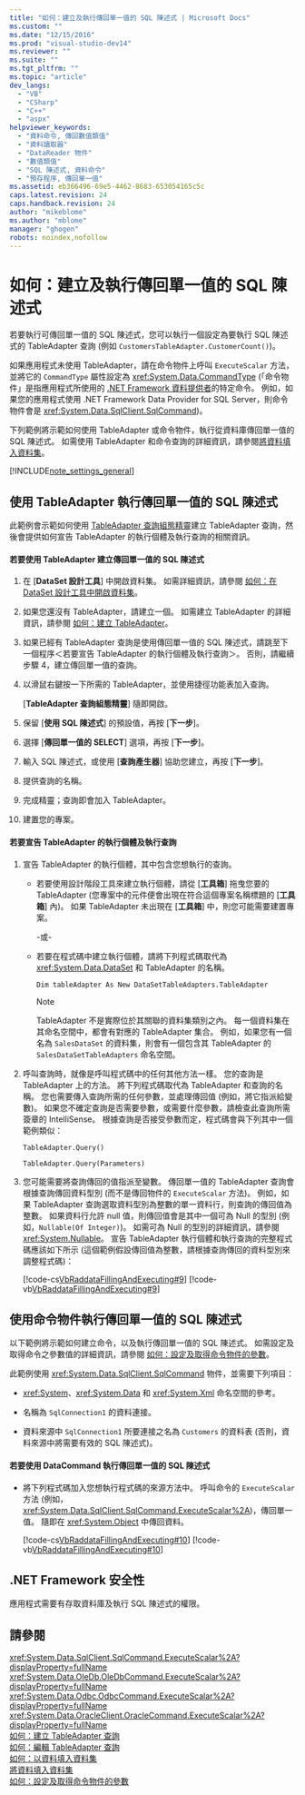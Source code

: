 ```yaml
---
title: "如何：建立及執行傳回單一值的 SQL 陳述式 | Microsoft Docs"
ms.custom: ""
ms.date: "12/15/2016"
ms.prod: "visual-studio-dev14"
ms.reviewer: ""
ms.suite: ""
ms.tgt_pltfrm: ""
ms.topic: "article"
dev_langs: 
  - "VB"
  - "CSharp"
  - "C++"
  - "aspx"
helpviewer_keywords: 
  - "資料命令, 傳回數值類值"
  - "資料讀取器"
  - "DataReader 物件"
  - "數值類值"
  - "SQL 陳述式, 資料命令"
  - "預存程序, 傳回單一值"
ms.assetid: eb366496-69e5-4462-8683-653054165c5c
caps.latest.revision: 24
caps.handback.revision: 24
author: "mikeblome"
ms.author: "mblome"
manager: "ghogen"
robots: noindex,nofollow
---
```

# 如何：建立及執行傳回單一值的 SQL 陳述式
若要執行可傳回單一值的 SQL 陳述式，您可以執行一個設定為要執行 SQL 陳述式的 TableAdapter 查詢 \(例如 `CustomersTableAdapter.CustomerCount()`\)。  
  
 如果應用程式未使用 TableAdapter，請在命令物件上呼叫 `ExecuteScalar` 方法，並將它的 `CommandType` 屬性設定為 <xref:System.Data.CommandType> \(「命令物件」是指應用程式所使用的 [.NET Framework 資料提供者](../Topic/.NET%20Framework%20Data%20Providers.md)的特定命令。  例如，如果您的應用程式使用 .NET Framework Data Provider for SQL Server，則命令物件會是 <xref:System.Data.SqlClient.SqlCommand>\)。  
  
 下列範例將示範如何使用 TableAdapter 或命令物件，執行從資料庫傳回單一值的 SQL 陳述式。  如需使用 TableAdapter 和命令查詢的詳細資訊，請參閱[將資料填入資料集](../data-tools/fill-datasets-by-using-tableadapters.md)。  
  
 [!INCLUDE[note_settings_general](../data-tools/includes/note_settings_general_md.md)]  
  
## 使用 TableAdapter 執行傳回單一值的 SQL 陳述式  
 此範例會示範如何使用 [TableAdapter 查詢組態精靈](../data-tools/editing-tableadapters.md)建立 TableAdapter 查詢，然後會提供如何宣告 TableAdapter 的執行個體及執行查詢的相關資訊。  
  
#### 若要使用 TableAdapter 建立傳回單一值的 SQL 陳述式  
  
1.  在 \[**DataSet 設計工具**\] 中開啟資料集。  如需詳細資訊，請參閱 [如何：在 DataSet 設計工具中開啟資料集](../Topic/How%20to:%20Open%20a%20Dataset%20in%20the%20Dataset%20Designer.md)。  
  
2.  如果您還沒有 TableAdapter，請建立一個。  如需建立 TableAdapter 的詳細資訊，請參閱 [如何：建立 TableAdapter](../data-tools/create-and-configure-tableadapters.md)。  
  
3.  如果已經有 TableAdapter 查詢是使用傳回單一值的 SQL 陳述式，請跳至下一個程序＜若要宣告 TableAdapter 的執行個體及執行查詢＞。 否則，請繼續步驟 4，建立傳回單一值的查詢。  
  
4.  以滑鼠右鍵按一下所需的 TableAdapter，並使用捷徑功能表加入查詢。  
  
     \[**TableAdapter 查詢組態精靈**\] 隨即開啟。  
  
5.  保留 \[**使用 SQL 陳述式**\] 的預設值，再按 \[**下一步**\]。  
  
6.  選擇 \[**傳回單一值的 SELECT**\] 選項，再按 \[**下一步**\]。  
  
7.  輸入 SQL 陳述式，或使用 \[**查詢產生器**\] 協助您建立，再按 \[**下一步**\]。  
  
8.  提供查詢的名稱。  
  
9. 完成精靈；查詢即會加入 TableAdapter。  
  
10. 建置您的專案。  
  
#### 若要宣告 TableAdapter 的執行個體及執行查詢  
  
1.  宣告 TableAdapter 的執行個體，其中包含您想執行的查詢。  
  
    -   若要使用設計階段工具來建立執行個體，請從 \[**工具箱**\] 拖曳您要的 TableAdapter   \(您專案中的元件便會出現在符合這個專案名稱標題的 \[**工具箱**\] 內\)。 如果 TableAdapter 未出現在 \[**工具箱**\] 中，則您可能需要建置專案。  
  
         \-或\-  
  
    -   若要在程式碼中建立執行個體，請將下列程式碼取代為 <xref:System.Data.DataSet> 和 TableAdapter 的名稱。  
  
         `Dim tableAdapter As New DataSetTableAdapters.TableAdapter`  
  
        > [!NOTE]
        >  TableAdapter 不是實際位於其關聯的資料集類別之內。  每一個資料集在其命名空間中，都會有對應的 TableAdapter 集合。  例如，如果您有一個名為 `SalesDataSet` 的資料集，則會有一個包含其 TableAdapter 的 `SalesDataSetTableAdapters` 命名空間。  
  
2.  呼叫查詢時，就像是呼叫程式碼中的任何其他方法一樣。  您的查詢是 TableAdapter 上的方法。  將下列程式碼取代為 TableAdapter 和查詢的名稱。  您也需要傳入查詢所需的任何參數，並處理傳回值 \(例如，將它指派給變數\)。  如果您不確定查詢是否需要參數，或需要什麼參數，請檢查此查詢所需簽章的 IntelliSense。  根據查詢是否接受參數而定，程式碼會與下列其中一個範例類似：  
  
     `TableAdapter.Query()`  
  
     `TableAdapter.Query(Parameters)`  
  
3.  您可能需要將查詢傳回的值指派至變數。  傳回單一值的 TableAdapter 查詢會根據查詢傳回資料型別 \(而不是傳回物件的 `ExecuteScalar` 方法\)。  例如，如果 TableAdapter 查詢選取資料型別為整數的單一資料行，則查詢的傳回值為整數。  如果資料行允許 null 值，則傳回值會是其中一個可為 Null 的型別 \(例如，`Nullable(Of Integer)`\)。  如需可為 Null 的型別的詳細資訊，請參閱 <xref:System.Nullable>。  宣告 TableAdapter 執行個體和執行查詢的完整程式碼應該如下所示 \(這個範例假設傳回值為整數，請根據查詢傳回的資料型別來調整程式碼\)：  
  
     [!code-cs[VbRaddataFillingAndExecuting#9](../data-tools/codesnippet/CSharp/how-to-create-and-execute-an-sql-statement-that-returns-a-single-value_1.cs)]
     [!code-vb[VbRaddataFillingAndExecuting#9](../data-tools/codesnippet/VisualBasic/how-to-create-and-execute-an-sql-statement-that-returns-a-single-value_1.vb)]  
  
## 使用命令物件執行傳回單一值的 SQL 陳述式  
 以下範例將示範如何建立命令，以及執行傳回單一值的 SQL 陳述式。  如需設定及取得命令之參數值的詳細資訊，請參閱 [如何：設定及取得命令物件的參數](../Topic/How%20to:%20Set%20and%20Get%20Parameters%20for%20Command%20Objects.md)。  
  
 此範例使用 <xref:System.Data.SqlClient.SqlCommand> 物件，並需要下列項目：  
  
-   <xref:System>、<xref:System.Data> 和 <xref:System.Xml> 命名空間的參考。  
  
-   名稱為 `SqlConnection1` 的資料連接。  
  
-   資料來源中 `SqlConnection1` 所要連接之名為 `Customers` 的資料表   \(否則，資料來源中將需要有效的 SQL 陳述式\)。  
  
#### 若要使用 DataCommand 執行傳回單一值的 SQL 陳述式  
  
-   將下列程式碼加入您想執行程式碼的來源方法中。  呼叫命令的 `ExecuteScalar` 方法 \(例如，<xref:System.Data.SqlClient.SqlCommand.ExecuteScalar%2A>\)，傳回單一值。  隨即在 <xref:System.Object> 中傳回資料。  
  
     [!code-cs[VbRaddataFillingAndExecuting#10](../data-tools/codesnippet/CSharp/how-to-create-and-execute-an-sql-statement-that-returns-a-single-value_2.cs)]
     [!code-vb[VbRaddataFillingAndExecuting#10](../data-tools/codesnippet/VisualBasic/how-to-create-and-execute-an-sql-statement-that-returns-a-single-value_2.vb)]  
  
## .NET Framework 安全性  
 應用程式需要有存取資料庫及執行 SQL 陳述式的權限。  
  
## 請參閱  
 <xref:System.Data.SqlClient.SqlCommand.ExecuteScalar%2A?displayProperty=fullName>   
 <xref:System.Data.OleDb.OleDbCommand.ExecuteScalar%2A?displayProperty=fullName>   
 <xref:System.Data.Odbc.OdbcCommand.ExecuteScalar%2A?displayProperty=fullName>   
 <xref:System.Data.OracleClient.OracleCommand.ExecuteScalar%2A?displayProperty=fullName>   
 [如何：建立 TableAdapter 查詢](../data-tools/how-to-create-tableadapter-queries.md)   
 [如何：編輯 TableAdapter 查詢](../data-tools/how-to-edit-tableadapter-queries.md)   
 [如何：以資料填入資料集](../data-tools/how-to-fill-a-dataset-with-data.md)   
 [將資料填入資料集](../data-tools/fill-datasets-by-using-tableadapters.md)   
 [如何：設定及取得命令物件的參數](../Topic/How%20to:%20Set%20and%20Get%20Parameters%20for%20Command%20Objects.md)